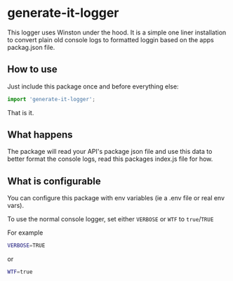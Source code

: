 # generate-it-logger

This logger uses Winston under the hood. It is a simple one liner installation to convert plain old console logs to formatted loggin based on the apps packag.json file.

## How to use

Just include this package once and before everything else:

```typescript
import 'generate-it-logger';
```

That is it.

## What happens

The package will read your API's package json file and use this data to better format the console logs, read this packages index.js file for how.

## What is configurable

You can configure this package with env variables (ie a .env file or real env vars).

To use the normal console logger, set either `VERBOSE` or `WTF` to `true`/`TRUE`

For example

```bash
VERBOSE=TRUE
```

or

```bash
WTF=true
```